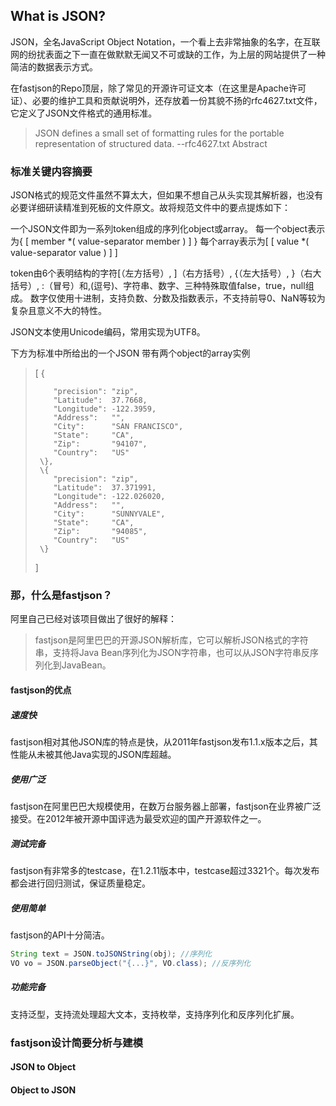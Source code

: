 ## What is JSON?

JSON，全名JavaScript Object Notation，一个看上去非常抽象的名字，在互联网的纷扰表面之下一直在做默默无闻又不可或缺的工作，为上层的网站提供了一种简洁的数据表示方式。

在fastjson的Repo顶层，除了常见的开源许可证文本（在这里是Apache许可证）、必要的维护工具和贡献说明外，还存放着一份其貌不扬的rfc4627.txt文件，它定义了JSON文件格式的通用标准。

> JSON defines a small set of formatting rules for the portable representation of structured data. --rfc4627.txt Abstract

### 标准关键内容摘要

JSON格式的规范文件虽然不算太大，但如果不想自己从头实现其解析器，也没有必要详细研读精准到死板的文件原文。故将规范文件中的要点提炼如下：

一个JSON文件即为一系列token组成的序列化object或array。
每一个object表示为\{ \[ member *\( value-separator member \) \] \}
每个array表示为\[ \[ value *\( value-separator value \) \] \]

token由6个表明结构的字符\[（左方括号）, \]（右方括号）, \{（左大括号）, \}（右大括号）, \:（冒号）和,(逗号)、字符串、数字、三种特殊取值false，true，null组成。
数字仅使用十进制，支持负数、分数及指数表示，不支持前导0、NaN等较为复杂且意义不大的特性。

JSON文本使用Unicode编码，常用实现为UTF8。

下方为标准中所给出的一个JSON 带有两个object的array实例

> \[
>      \{
> 
>         "precision": "zip",
>         "Latitude":  37.7668,
>         "Longitude": -122.3959,
>         "Address":   "",
>         "City":      "SAN FRANCISCO",
>         "State":     "CA",
>         "Zip":       "94107",
>         "Country":   "US"
>      \},
>      \{
>         "precision": "zip",
>         "Latitude":  37.371991,
>         "Longitude": -122.026020,
>         "Address":   "",
>         "City":      "SUNNYVALE",
>         "State":     "CA",
>         "Zip":       "94085",
>         "Country":   "US"
>      \}
>   \]


### 那，什么是fastjson？

阿里自己已经对该项目做出了很好的解释：

> fastjson是阿里巴巴的开源JSON解析库，它可以解析JSON格式的字符串，支持将Java Bean序列化为JSON字符串，也可以从JSON字符串反序列化到JavaBean。

#### fastjson的优点

##### 速度快

fastjson相对其他JSON库的特点是快，从2011年fastjson发布1.1.x版本之后，其性能从未被其他Java实现的JSON库超越。

##### 使用广泛

fastjson在阿里巴巴大规模使用，在数万台服务器上部署，fastjson在业界被广泛接受。在2012年被开源中国评选为最受欢迎的国产开源软件之一。

##### 测试完备

fastjson有非常多的testcase，在1.2.11版本中，testcase超过3321个。每次发布都会进行回归测试，保证质量稳定。

##### 使用简单

fastjson的API十分简洁。

```java
String text = JSON.toJSONString(obj); //序列化
VO vo = JSON.parseObject("{...}", VO.class); //反序列化
```
##### 功能完备

支持泛型，支持流处理超大文本，支持枚举，支持序列化和反序列化扩展。



### fastjson设计简要分析与建模

#### JSON to Object



#### Object to JSON